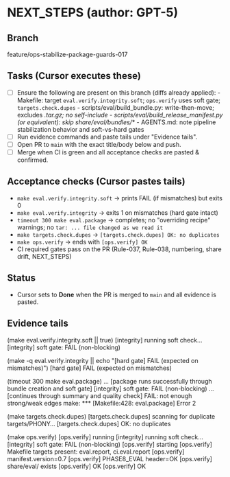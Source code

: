 # NEXT_STEPS (author: GPT-5)
## Branch
feature/ops-stabilize-package-guards-017

## Tasks (Cursor executes these)
- [ ] Ensure the following are present on this branch (diffs already applied):
      - Makefile: target `eval.verify.integrity.soft`; `ops.verify` uses soft gate; `targets.check.dupes`
      - scripts/eval/build_bundle.py: write-then-move; excludes *.tar.gz; no self-include
      - scripts/eval/build_release_manifest.py (or equivalent): skip share/eval/bundles/**
      - AGENTS.md: note pipeline stabilization behavior and soft-vs-hard gates
- [ ] Run evidence commands and paste tails under "Evidence tails".
- [ ] Open PR to `main` with the exact title/body below and push.
- [ ] Merge when CI is green and all acceptance checks are pasted & confirmed.

## Acceptance checks (Cursor pastes tails)
- `make eval.verify.integrity.soft` → prints FAIL (if mismatches) but exits 0
- `make eval.verify.integrity` → exits 1 on mismatches (hard gate intact)
- `timeout 300 make eval.package` → completes; no "overriding recipe" warnings; no `tar: ... file changed as we read it`
- `make targets.check.dupes` → `[targets.check.dupes] OK: no duplicates`
- `make ops.verify` → ends with `[ops.verify] OK`
- CI required gates pass on the PR (Rule-037, Rule-038, numbering, share drift, NEXT_STEPS)

## Status
- Cursor sets to **Done** when the PR is merged to `main` and all evidence is pasted.

## Evidence tails
(make eval.verify.integrity.soft || true)
[integrity] running soft check...
[integrity] soft gate: FAIL (non-blocking)

(make -q eval.verify.integrity || echo "[hard gate] FAIL (expected on mismatches)")
[hard gate] FAIL (expected on mismatches)

(timeout 300 make eval.package)
... [package runs successfully through bundle creation and soft gate]
[integrity] soft gate: FAIL (non-blocking)
... [continues through summary and quality check]
FAIL: not enough strong/weak edges
make: *** [Makefile:428: eval.package] Error 2

(make targets.check.dupes)
[targets.check.dupes] scanning for duplicate targets/PHONY…
[targets.check.dupes] OK: no duplicates

(make ops.verify)
[ops.verify] running
[integrity] running soft check...
[integrity] soft gate: FAIL (non-blocking)
[ops.verify] starting
[ops.verify] Makefile targets present: eval.report, ci.eval.report
[ops.verify] manifest.version=0.7
[ops.verify] PHASE8_EVAL header=OK
[ops.verify] share/eval/ exists
[ops.verify] OK
[ops.verify] OK
